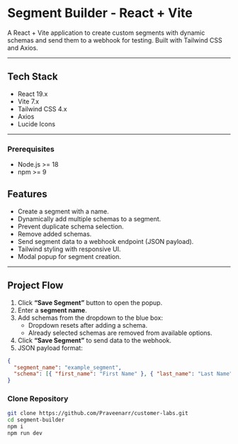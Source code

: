 # Segment Builder - React + Vite

A React + Vite application to create custom segments with dynamic schemas and send them to a webhook for testing. Built with Tailwind CSS and Axios.

---

## Tech Stack

- React 19.x
- Vite 7.x
- Tailwind CSS 4.x
- Axios
- Lucide Icons

---

### Prerequisites

- Node.js >= 18
- npm >= 9

## Features

- Create a segment with a name.
- Dynamically add multiple schemas to a segment.
- Prevent duplicate schema selection.
- Remove added schemas.
- Send segment data to a webhook endpoint (JSON payload).
- Tailwind styling with responsive UI.
- Modal popup for segment creation.

---

## Project Flow

1. Click **“Save Segment”** button to open the popup.
2. Enter a **segment name**.
3. Add schemas from the dropdown to the blue box:
   - Dropdown resets after adding a schema.
   - Already selected schemas are removed from available options.
4. Click **“Save Segment”** to send data to the webhook.
5. JSON payload format:

```json
{
  "segment_name": "example_segment",
  "schema": [{ "first_name": "First Name" }, { "last_name": "Last Name" }]
}
```

### Clone Repository

```bash
git clone https://github.com/Praveenarr/customer-labs.git
cd segment-builder
npm i
npm run dev
```
